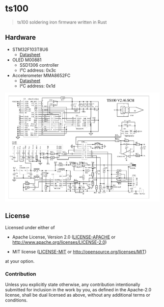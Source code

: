 # ts100

> ts100 soldering iron firmware written in Rust

## Hardware

- STM32F103T8U6
  - [Datasheet](http://www.st.com/content/ccc/resource/technical/document/datasheet/33/d4/6f/1d/df/0b/4c/6d/CD00161566.pdf/files/CD00161566.pdf/jcr:content/translations/en.CD00161566.pdf)
- OLED M00881
  - SSD1306 controller
  - I²C address: 0x3c
- Accelerometer MMA8652FC
  - [Datasheet](http://cache.freescale.com/files/sensors/doc/data_sheet/MMA8652FC.pdf)
  - I²C address: 0x1d


![Schematics](/doc/schematics.png)


## License

Licensed under either of

- Apache License, Version 2.0 ([LICENSE-APACHE](LICENSE-APACHE) or
  http://www.apache.org/licenses/LICENSE-2.0)

- MIT license ([LICENSE-MIT](LICENSE-MIT) or http://opensource.org/licenses/MIT)

at your option.

### Contribution

Unless you explicitly state otherwise, any contribution intentionally submitted
for inclusion in the work by you, as defined in the Apache-2.0 license, shall be
dual licensed as above, without any additional terms or conditions.
